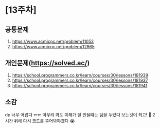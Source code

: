 # [13주차]

## 공통문제
1. https://www.acmicpc.net/problem/11053
2. https://www.acmicpc.net/problem/12865

## 개인문제(https://solved.ac/)
1. https://school.programmers.co.kr/learn/courses/30/lessons/181939
2. https://school.programmers.co.kr/learn/courses/30/lessons/181937
3. https://school.programmers.co.kr/learn/courses/30/lessons/181941

## 소감
dp 너무 어렵다 ㅠㅠ 아무리 봐도 이해가 잘 안될때는 텀을 두었다 보는것이 최고! 🥺
2시간 뒤에 다시 코드를 뜯어봐야겠다 😭